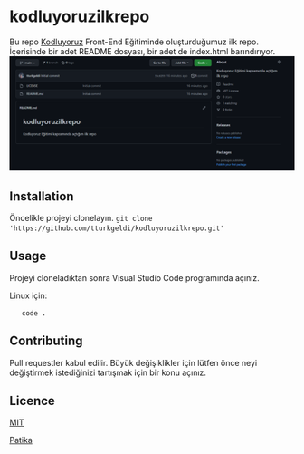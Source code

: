 # kodluyoruzilkrepo

Bu repo [Kodluyoruz](https://www.kodluyoruz.org/) Front-End Eğitiminde oluşturduğumuz ilk repo. İçerisinde bir adet README dosyası, bir adet de index.html barındırıyor.
![Proje Resmi](Screenshot_1.png)

## Installation

Öncelikle projeyi clonelayın.
`git clone 'https://github.com/tturkgeldi/kodluyoruzilkrepo.git'`

## Usage

Projeyi cloneladıktan sonra Visual Studio Code programında açınız.

Linux için:

```cd kodluyoruzilkrepo
   code .
```

## Contributing

Pull requestler kabul edilir. Büyük değişiklikler için lütfen önce neyi değiştirmek istediğinizi tartışmak için bir konu açınız.

## Licence

[MIT](https://choosealicense.com/licenses/mit/)

[Patika](https://www.patika.dev/)
